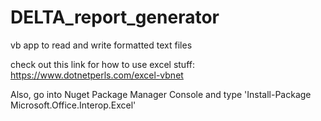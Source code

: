 # DELTA_report_generator
vb app to read and write formatted text files

check out this link for how to use excel stuff: https://www.dotnetperls.com/excel-vbnet

Also, go into Nuget Package Manager Console and type 'Install-Package Microsoft.Office.Interop.Excel'